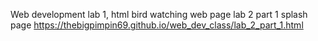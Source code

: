 Web development lab 1, html bird watching web page
lab 2 part 1 splash page  https://thebigpimpin69.github.io/web_dev_class/lab_2_part_1.html

